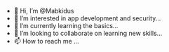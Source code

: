 - 👋 Hi, I’m @Mabkidus
- 👀 I’m interested in app development and security...
- 🌱 I’m currently learning the basics...
- 💞️ I’m looking to collaborate on learning new skills...
- 📫 How to reach me ...

<!---
Mabkidus/Mabkidus is a ✨ special ✨ repository because its `README.md` (this file) appears on your GitHub profile.
You can click the Preview link to take a look at your changes.
--->
